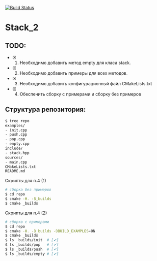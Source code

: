 [![Build Status](https://travis-ci.org/babyrage666/stack_3.svg?branch=master)](https://travis-ci.org/babyrage666/stack_3)
# Stack_2

## TODO:

- [X] 1. Необходимо добавить метод empty для класа stack.
- [X] 2. Необходимо добавить примеры для всех методов.
- [X] 3. Необходимо добавить конфигурационный файл CMakeLists.txt
- [X] 4. Обеспечить сборку с примерами и сборку без примеров


## Структура репозитория:

```bash
$ tree repo
examples/
- init.cpp
- push.cpp
- pop.cpp
- empty.cpp
include/
- stack.hpp
sources/
- main.cpp
CMakeLists.txt
README.md
```

Скрипты для п.4 (1)
```bash
# сборка без примеров
$ cd repo
$ cmake -H. -B_builds
$ cmake _builds
```

Скрипты для п.4 (2)
```bash
# сборка с примерами
$ cd repo
$ cmake -H. -B_builds -DBUILD_EXAMPLES=ON
$ cmake _builds
$ ls _builds/init  # [✔]
$ ls _builds/pop   # [✔] 
$ ls _builds/push  # [✔]
$ ls _builds/empty # [✔]
```
